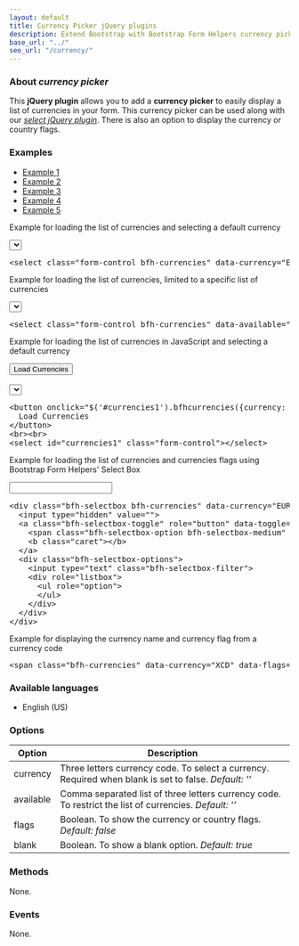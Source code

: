 ```yaml
---
layout: default
title: Currency Picker jQuery plugins
description: Extend Bootstrap with Bootstrap Form Helpers currency picker jQuery plugins.
base_url: "../"
seo_url: "/currency/"
---
```


### About *currency picker*

This **jQuery plugin** allows you to add a **currency picker** to easily display a list
of currencies in your form. This currency picker can be used along with our [*select jQuery plugin*](../select/).
There is also an option to display the currency or country flags.


### Examples

<ul id="example-tab" class="nav nav-tabs">
  <li class="active">
    <a href="#example1" data-toggle="tab">Example 1</a>
  </li>
  <li>
    <a href="#example2" data-toggle="tab">Example 2</a>
  </li>
  <li>
    <a href="#example3" data-toggle="tab">Example 3</a>
  </li>
  <li>
    <a href="#example4" data-toggle="tab">Example 4</a>
  </li>
  <li>
    <a href="#example5" data-toggle="tab">Example 5</a>
  </li>
</ul>
<div id="example-content" class="tab-content">
  <div class="tab-pane fade in active" id="example1">
	<form class="example form-inline">
	  <p>Example for loading the list of currencies and selecting a default currency</p>
	  <select class="form-control bfh-currencies" data-currency="EUR"></select>
	</form>
	<pre class="prettyprint">&lt;select class="form-control bfh-currencies" data-currency="EUR"&gt;&lt;/select&gt;</pre>
  </div>
  <div class="tab-pane fade" id="example2">
	<form class="example form-inline">
	  <p>Example for loading the list of currencies, limited to a specific list of currencies</p>
	  <select class="form-control bfh-currencies" data-available="USD,AUD,EUR"></select>
	</form>
	<pre class="prettyprint">&lt;select class="form-control bfh-currencies" data-available="USD,AUD,EUR"&gt;&lt;/select&gt;</pre>
  </div>
  <div class="tab-pane fade" id="example3">
	<form class="example form-inline">
	  <p>Example for loading the list of currencies in JavaScript and selecting a default currency</p>
	  <button onclick="$('#currencies1').bfhcurrencies({currency: 'USD'});return false;" class="btn">Load Currencies</button>
	  <br><br>
	  <select id="currencies1" class="form-control"></select>
	</form>
	<pre class="prettyprint">&lt;button onclick="$('#currencies1').bfhcurrencies({currency: 'USD'})" class="btn"&gt;
  Load Currencies
&lt;/button&gt;
&lt;br&gt;&lt;br&gt;
&lt;select id="currencies1" class="form-control"&gt;&lt;/select&gt;</pre>
  </div>
  <div class="tab-pane fade" id="example4">
	<form class="example form-inline">
	  <p>Example for loading the list of currencies and currencies flags using Bootstrap Form Helpers' Select Box</p>
	  <div class="bfh-selectbox bfh-currencies" data-currency="EUR" data-flags="true">
		<input type="hidden" value="">
		<a class="bfh-selectbox-toggle" role="button" data-toggle="bfh-selectbox" href="#">
		  <span class="bfh-selectbox-option bfh-selectbox-medium" data-option=""></span>
		  <b class="caret"></b>
		</a>
		<div class="bfh-selectbox-options">
		  <input type="text" class="bfh-selectbox-filter">
		  <div role="listbox">
			<ul role="option">
			</ul>
		  </div>
		</div>
	  </div>
	</form>
	<pre class="prettyprint">&lt;div class="bfh-selectbox bfh-currencies" data-currency="EUR" data-flags="true"&gt;
  &lt;input type="hidden" value=""&gt;
  &lt;a class="bfh-selectbox-toggle" role="button" data-toggle="bfh-selectbox" href="#"&gt;
    &lt;span class="bfh-selectbox-option bfh-selectbox-medium" data-option=""&gt;&lt;/span&gt;
    &lt;b class="caret"&gt;&lt;/b&gt;
  &lt;/a&gt;
  &lt;div class="bfh-selectbox-options"&gt;
    &lt;input type="text" class="bfh-selectbox-filter"&gt;
    &lt;div role="listbox"&gt;
      &lt;ul role="option"&gt;
      &lt;/ul&gt;
    &lt;/div&gt;
  &lt;/div&gt;
&lt;/div&gt;</pre>
  </div>
  <div class="tab-pane fade" id="example5">
	<form class="example form-inline">
	  <p>Example for displaying the currency name and currency flag from a currency code</p>
	  <span class="bfh-currencies" data-currency="XCD" data-flags="true"></span>
	</form>
	<pre class="prettyprint">&lt;span class="bfh-currencies" data-currency="XCD" data-flags="true"&gt;&lt;/span&gt;</pre>
  </div>
</div>


### Available languages

* English (US)


### Options

<table class="table table-striped">
  <thead>
    <tr>
      <th>Option</th>
      <th>Description</th>
    </tr>
  </thead>
  <tbody>
    <tr>
      <td>currency</td>
      <td>Three letters currency code. To select a currency. Required when blank is set to false. <em>Default: ''</em></td>
    </tr>
    <tr>
      <td>available</td>
      <td>Comma separated list of three letters currency code. To restrict the list of currencies. <em>Default: ''</em></td>
    </tr>
    <tr>
      <td>flags</td>
      <td>Boolean. To show the currency or country flags. <em>Default: false</em></td>
    </tr>
    <tr>
      <td>blank</td>
      <td>Boolean. To show a blank option. <em>Default: true</em></td>
    </tr>
  </tbody>
</table>


### Methods

None.


### Events

None.